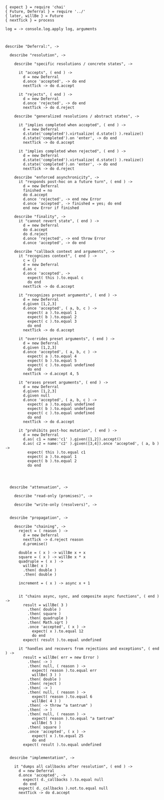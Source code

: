     { expect } = require 'chai'
    { Future, Deferral } = require '../'
    { later, willBe } = Future
    { nextTick } = process

    log = -> console.log.apply log, arguments



    describe "Deferral:", ->

      describe "resolution", ->

        describe "specific resolutions / concrete states", ->

          it "accepts", ( end ) ->
            d = new Deferral
            d.once 'accepted', -> do end
            nextTick -> do d.accept

          it "rejects", ( end ) ->
            d = new Deferral
            d.once 'rejected', -> do end
            nextTick -> do d.reject

        describe "generalized resolutions / abstract states", ->

          it "implies completed when accepted", ( end ) ->
            d = new Deferral
            d.state('completed').virtualize( d.state() ).realize()
            d.state('completed').on 'enter', -> do end
            nextTick -> do d.accept

          it "implies completed when rejected", ( end ) ->
            d = new Deferral
            d.state('completed').virtualize( d.state() ).realize()
            d.state('completed').on 'enter', -> do end
            nextTick -> do d.reject

        describe "enforced asynchronicity", ->
          it "responds post-hoc on a future turn", ( end ) ->
            d = new Deferral
            finished = no
            do d.accept
            d.once 'rejected', -> end new Error
            d.once 'accepted', -> finished = yes; do end
            end new Error if finished

        describe "finality", ->
          it "cannot revert state", ( end ) ->
            d = new Deferral
            do d.accept
            do d.reject
            d.once 'rejected', -> end throw Error
            d.once 'accepted', -> do end

        describe "callback context and arguments", ->
          it "recognizes context", ( end ) ->
            c = {}
            d = new Deferral
            d.as c
            d.once 'accepted', ->
              expect( this ).to.equal c
              do end
            nextTick -> do d.accept

          it "recognizes preset arguments", ( end ) ->
            d = new Deferral
            d.given [1,2,3]
            d.once 'accepted', ( a, b, c ) ->
              expect( a ).to.equal 1
              expect( b ).to.equal 2
              expect( c ).to.equal 3
              do end
            nextTick -> do d.accept

          it "overrides preset arguments", ( end ) ->
            d = new Deferral
            d.given [1,2,3]
            d.once 'accepted', ( a, b, c ) ->
              expect( a ).to.equal 4
              expect( b ).to.equal 5
              expect( c ).to.equal undefined
              do end
            nextTick -> d.accept 4, 5

          it "erases preset arguments", ( end ) ->
            d = new Deferral
            d.given [1,2,3]
            d.given null
            d.once 'accepted', ( a, b, c ) ->
              expect( a ).to.equal undefined
              expect( b ).to.equal undefined
              expect( c ).to.equal undefined
              do end
            nextTick -> do d.accept

          it "prohibits post-hoc mutation", ( end ) ->
            d = new Deferral
            d.as( c1 = name:'c1' ).given([1,2]).accept()
            d.as( c2 = name:'c2' ).given([3,4]).once 'accepted', ( a, b ) ->
              expect( this ).to.equal c1
              expect( a ).to.equal 1
              expect( b ).to.equal 2
              do end




      describe "attenuation", ->

        describe "read-only (promises)", ->

        describe "write-only (resolvers)", ->


      describe "propagation", ->

        describe "chaining", ->
          reject = ( reason ) ->
            d = new Deferral
            nextTick -> d.reject reason
            d.promise()

          double = ( x ) -> willBe x + x
          square = ( x ) -> willBe x * x
          quadruple = ( x ) ->
            willBe( x )
            .then( double )
            .then( double )

          increment = ( x ) -> async x + 1


          it "chains async, sync, and composite async functions", ( end ) ->
            result = willBe( 3 )
              .then( double )
              .then( square )
              .then( quadruple )
              .then( Math.sqrt )
              .once 'accepted', ( x ) ->
                expect( x ).to.equal 12
                do end
            expect( result ).to.equal undefined

          it "handles and recovers from rejections and exceptions", ( end ) ->
            result = willBe( err = new Error )
              .then( -> )
              .then( null, ( reason ) ->
                expect( reason ).to.equal err
                willBe( 3 ) )
              .then( double )
              .then( reject )
              .then( -> )
              .then( null, ( reason ) ->
                expect( reason ).to.equal 6
                willBe( 4 ) )
              .then( -> throw "a tantrum" )
              .then( -> )
              .then( null, ( reason ) ->
                expect( reason ).to.equal "a tantrum"
                willBe( 5 ) )
              .then( square )
              .once 'accepted', ( x ) ->
                expect( x ).to.equal 25
                do end
            expect( result ).to.equal undefined


      describe "implementation", ->

        it "dumps all callbacks after resolution", ( end ) ->
          d = new Deferral
          d.once 'accepted', ->
            expect( d._callbacks ).to.equal null
            do end
          expect( d._callbacks ).not.to.equal null
          nextTick -> do d.accept


